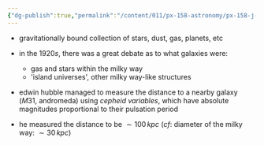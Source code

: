 ```yaml
---
{"dg-publish":true,"permalink":"/content/011/px-158-astronomy/px-158-j-galaxies/px-158-j1-introduction/","created":"2024-11-25T10:50:32.000+00:00","updated":"2024-11-26T20:14:38.040+00:00"}
---
```


- gravitationally bound collection of stars, dust, gas, planets, etc
- in the $1920s$, there was a great debate as to what galaxies were:
	- gas and stars within the milky way
	- 'island universes', other milky way-like structures

- edwin hubble managed to measure the distance to a nearby galaxy ($M31$, andromeda) using *cepheid variables*, which have absolute magnitudes proportional to their pulsation period
- he measured the distance to be $\sim 100\,kpc$ (*cf*: diameter of the milky way: $\sim 30\,kpc$)